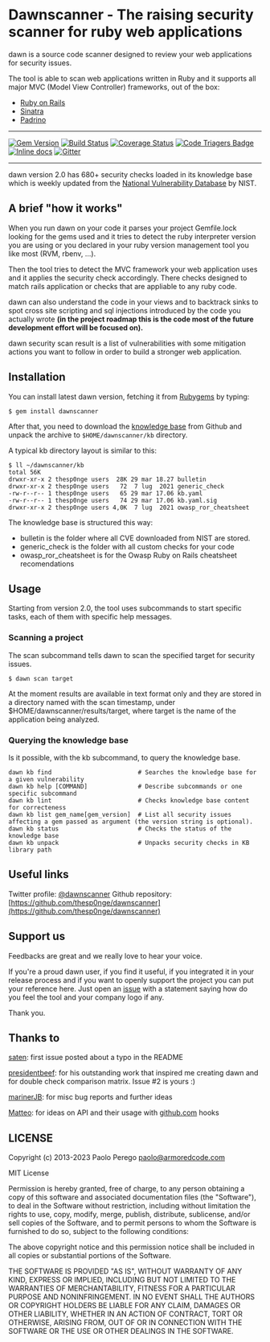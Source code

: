 # Dawnscanner - The raising security scanner for ruby web applications

dawn is a source code scanner designed to review your web applications for
security issues.

The tool is able to scan web applications written in Ruby and it supports all
major MVC (Model View Controller) frameworks, out of the box:

* [Ruby on Rails](http://rubyonrails.org)
* [Sinatra](http://www.sinatrarb.com)
* [Padrino](http://www.padrinorb.com)

---

[![Gem Version](https://badge.fury.io/rb/dawnscanner.png)](http://badge.fury.io/rb/dawnscanner)
[![Build Status](https://travis-ci.org/thesp0nge/dawnscanner.png?branch=master)](https://travis-ci.org/thesp0nge/dawnscanner)
[![Coverage Status](https://coveralls.io/repos/thesp0nge/dawnscanner/badge.png)](https://coveralls.io/r/thesp0nge/dawnscanner)
[![Code Triagers Badge](https://www.codetriage.com/thesp0nge/dawnscanner/badges/users.svg)](https://www.codetriage.com/thesp0nge/dawnscanner)
[![Inline docs](http://inch-ci.org/github/thesp0nge/dawnscanner.png?branch=master)](http://inch-ci.org/github/thesp0nge/dawnscanner)
[![Gitter](https://badges.gitter.im/thesp0nge/dawnscanner.svg)](https://gitter.im/thesp0nge/dawnscanner?utm_source=badge&utm_medium=badge&utm_campaign=pr-badge)

---

dawn version 2.0 has 680+ security checks loaded in its knowledge base
which is weekly updated from the [National Vulnerability
Database](https://nvd.nist.gov/) by NIST.

## A brief "how it works"

When you run dawn on your code it parses your project Gemfile.lock
looking for the gems used and it tries to detect the ruby interpreter version
you are using or you declared in your ruby version management tool you like
most (RVM, rbenv, ...).

Then the tool tries to detect the MVC framework your web application uses and
it applies the security check accordingly. There checks designed to match rails
application or checks that are appliable to any ruby code.

dawn can also understand the code in your views and to backtrack
sinks to spot cross site scripting and sql injections introduced by the code
you actually wrote **(in the project roadmap this is the code most of the future
development effort will be focused on).**

dawn security scan result is a list of vulnerabilities with some
mitigation actions you want to follow in order to build a stronger web
application.

## Installation

You can install latest dawn version, fetching it from
[Rubygems](https://rubygems.org) by typing:

```
$ gem install dawnscanner
```

After that, you need to download the [knowledge
base](https://github.com/thesp0nge/dawnscanner_knowledge_base/releases) from
Github and unpack the archive to ```$HOME/dawnscanner/kb``` directory.

A typical kb directory layout is similar to this:

```
$ ll ~/dawnscanner/kb
total 56K
drwxr-xr-x 2 thesp0nge users  28K 29 mar 18.27 bulletin
drwxr-xr-x 2 thesp0nge users   72  7 lug  2021 generic_check
-rw-r--r-- 1 thesp0nge users   65 29 mar 17.06 kb.yaml
-rw-r--r-- 1 thesp0nge users   74 29 mar 17.06 kb.yaml.sig
drwxr-xr-x 2 thesp0nge users 4,0K  7 lug  2021 owasp_ror_cheatsheet
```

The knowledge base is structured this way:
* bulletin is the folder where all CVE downloaded from NIST are stored.
* generic_check is the folder with all custom checks for your code
* owasp_ror_cheatsheet is for the Owasp Ruby on Rails cheatsheet
  recomendations

## Usage

Starting from version 2.0, the tool uses subcommands to start specific tasks,
each of them with specific help messages.

### Scanning a project

The scan subcommand tells dawn to scan the specified target for security
issues.

```
$ dawn scan target
```

At the moment results are available in text format only and they are stored in
a directory named with the scan timestamp, under
$HOME/dawnscanner/results/target, where target is the name of the application
being analyzed.

### Querying the knowledge base

Is it possible, with the kb subcommand, to query the knowledge base.

```
dawn kb find                        # Searches the knowledge base for a given vulnerability
dawn kb help [COMMAND]              # Describe subcommands or one specific subcommand
dawn kb lint                        # Checks knowledge base content for correcteness
dawn kb list gem_name[gem_version]  # List all security issues affecting a gem passed as argument (the version string is optional).
dawn kb status                      # Checks the status of the knowledge base
dawn kb unpack                      # Unpacks security checks in KB library path
```

## Useful links

Twitter profile:  [@dawnscanner](https://twitter.com/dawnscanner)
Github repository:   [https://github.com/thesp0nge/dawnscanner](https://github.com/thesp0nge/dawnscanner)


## Support us

Feedbacks are great and we really love to hear your voice.

If you're a proud dawn user, if you find it useful, if you integrated
it in your release process and if you want to openly support the project you
can put your reference here. Just open an
[issue](https://github.com/thesp0nge/dawnscanner/issues/new) with a statement saying
how do you feel the tool and your company logo if any.

Thank you.

## Thanks to

[saten](https://github.com/saten): first issue posted about a typo in the README

[presidentbeef](https://github.com/presidentbeef): for his outstanding work that inspired me creating dawn and for double check comparison matrix. Issue #2 is yours :)

[marinerJB](https://github.com/marinerJB): for misc bug reports and further ideas

[Matteo](https://github.com/matteocollina): for ideas on API and their usage with [github.com](https://github.com) hooks


## LICENSE

Copyright (c) 2013-2023 Paolo Perego <paolo@armoredcode.com>

MIT License

Permission is hereby granted, free of charge, to any person obtaining
a copy of this software and associated documentation files (the
"Software"), to deal in the Software without restriction, including
without limitation the rights to use, copy, modify, merge, publish,
distribute, sublicense, and/or sell copies of the Software, and to
permit persons to whom the Software is furnished to do so, subject to
the following conditions:

The above copyright notice and this permission notice shall be
included in all copies or substantial portions of the Software.

THE SOFTWARE IS PROVIDED "AS IS", WITHOUT WARRANTY OF ANY KIND,
EXPRESS OR IMPLIED, INCLUDING BUT NOT LIMITED TO THE WARRANTIES OF
MERCHANTABILITY, FITNESS FOR A PARTICULAR PURPOSE AND
NONINFRINGEMENT. IN NO EVENT SHALL THE AUTHORS OR COPYRIGHT HOLDERS BE
LIABLE FOR ANY CLAIM, DAMAGES OR OTHER LIABILITY, WHETHER IN AN ACTION
OF CONTRACT, TORT OR OTHERWISE, ARISING FROM, OUT OF OR IN CONNECTION
WITH THE SOFTWARE OR THE USE OR OTHER DEALINGS IN THE SOFTWARE.
